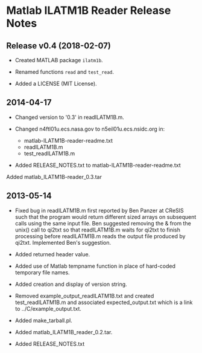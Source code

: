# Matlab ILATM1B Reader Release Notes

## Release v0.4 (2018-02-07)

* Created MATLAB package `ilatm1b`.

* Renamed functions `read` and `test_read`.

* Added a LICENSE (MIT License).

## 2014-04-17

* Changed version to '0.3' in readILATM1B.m.

* Changed n4ftl01u.ecs.nasa.gov to n5eil01u.ecs.nsidc.org in:
  
  * matlab-ILATM1B-reader-readme.txt
  * readILATM1B.m
  * test_readILATM1B.m

* Added RELEASE_NOTES.txt to matlab-ILATM1B-reader-readme.txt

Added matlab_ILATM1B-reader_0.3.tar

## 2013-05-14

* Fixed bug in readILATM1B.m first reported by Ben Panzer at CReSIS
such that the program would return different sized arrays on
subsequent calls using the same input file. Ben suggested removing the
& from the unix() call to qi2txt so that readILATM1B.m waits for
qi2txt to finish processing before readILATM1B.m reads the output file
produced by qi2txt. Implemented Ben's suggestion.

* Added returned header value.

* Added use of Matlab tempname function in place of hard-coded temporary
file names.

* Added creation and display of version string.

* Removed example_output_readILATM1B.txt and created
test_readILATM1B.m and associated expected_output.txt which is a link
to ../C/example_output.txt.

* Added make_tarball.pl.

* Added matlab_ILATM1B_reader_0.2.tar.

* Added RELEASE_NOTES.txt

